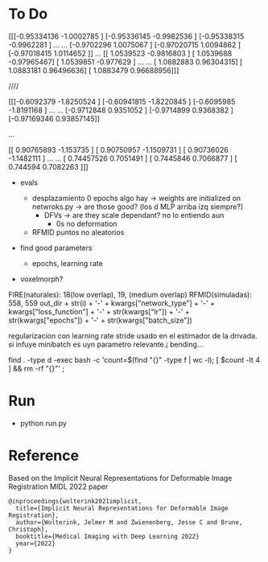 # To Do

[[[-0.95334136 -1.0002785 ]
  [-0.95336145 -0.9982536 ]
  [-0.95338315 -0.9962281 ]
  ...
  ...
  [-0.9702296   1.0075067 ]
  [-0.97020715  1.0094862 ]
  [-0.97018415  1.0114652 ]]
 ...
 [[ 1.0539523  -0.9816803 ]
  [ 1.0539688  -0.97965467]
  [ 1.0539851  -0.977629  ]
  ...
  ...
  [ 1.0882883   0.96304315]
  [ 1.0883181   0.96496636]
  [ 1.0883479   0.96688956]]]

////

  [[[-0.6092379  -1.8250524 ]
  [-0.60941815 -1.8220845 ]
  [-0.6095985  -1.8191168 ]
  ...
  ...
  [-0.9712848   0.9351052 ]
  [-0.9714899   0.9368382 ]
  [-0.97169346  0.93857145]]

 ...

 [[ 0.90765893 -1.153735  ]
  [ 0.90750957 -1.1509731 ]
  [ 0.90736026 -1.1482111 ]
  ...
  ...
  [ 0.74457526  0.7051491 ]
  [ 0.7445846   0.7066877 ]
  [ 0.744594    0.7082263 ]]]


- evals
  - desplazamiento 0 epochs algo hay -> weights are initialized on netwroks.py -> are those good? (los d MLP arriba izq siempre?)
    - DFVs -> are they scale dependant? no lo entiendo aun
      - 0s no deformation
  - RFMID puntos no aleatorios

- find good parameters
  - epochs, learning rate

- voxelmorph?

FIRE(naturales): 18(low overlap), 19, (medium overlap)
RFMID(simuladas): 558, 559
out_dir + str(i) + '-' + kwargs["network_type"] + '-' + kwargs["loss_function"] + '-' + str(kwargs["lr"]) + '-' + str(kwargs["epochs"]) + '-' + str(kwargs["batch_size"])


regularizacion con learning rate
stride usado en el estimador de la drivada. si infuye minibatch es uyn parametro relevante.¡ bending...



find . -type d -exec bash -c 'count=$(find "{}" -type f | wc -l); [ $count -lt 4 ] && rm -rf "{}"' \;


# Run 
- python run.py


# Reference
Based on the Implicit Neural Representations for Deformable Image Registration MIDL 2022 paper

    @inproceedings{wolterink2021implicit,
      title={Implicit Neural Representations for Deformable Image Registration},
      author={Wolterink, Jelmer M and Zwienenberg, Jesse C and Brune, Christoph},
      booktitle={Medical Imaging with Deep Learning 2022}
      year={2022}
    }
